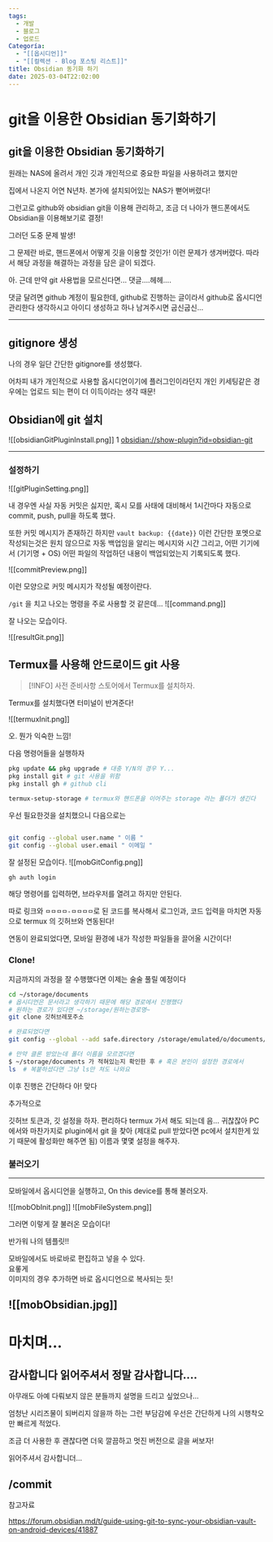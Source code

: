 ```yaml
---
tags:
  - 개발
  - 블로그
  - 업로드
Categoría:
  - "[[옵시디언]]"
  - "[[컬렉션 - Blog 포스팅 리스트]]"
title: Obsidian 동기화 하기
date: 2025-03-04T22:02:00
---
```


# git을 이용한 Obsidian 동기화하기

## git을 이용한 Obsidian 동기화하기

원래는 NAS에 올려서 개인 깃과 개인적으로 중요한 파일을 사용하려고 했지만

집에서 나온지 어연 N년차. 본가에 설치되어있는 NAS가 뻗어버렸다!

그런고로 github와 obsidian git을 이용해 관리하고, 조금 더 나아가 핸드폰에서도 Obsidian을 이용해보기로 결정!

그러던 도중 문제 발생!

그 문제란 바로, 핸드폰에서 어떻게 깃을 이용할 것인가!
이런 문제가 생겨버렸다. 따라서 해당 과정을 해결하는 과정을 담은 글이 되겠다.

아. 근데 만약 git 사용법을 모르신다면... 댓글....헤헤....

댓글 달려면 github 계정이 필요한데, github로 진행하는 글이라서 github로 옵시디언 관리한다 생각하시고 아이디 생성하고 하나 남겨주시면 굽신굽신...

---

## gitignore 생성

나의 경우 일단 간단한 gitignore를 생성했다.

어차피 내가 개인적으로 사용할 옵시디언이기에 플러그인이라던지 개인 키세팅같은 경우에는 업로드 되는 편이 더 이득이라는 생각 때문!

## Obsidian에 git 설치

![[obsidianGitPluginInstall.png]]
1
[obsidian://show-plugin?id=obsidian-git](obsidian://show-plugin?id=obsidian-git)

---

### 설정하기

![[gitPluginSetting.png]]

내 경우엔 사실 자동 커밋은 싫지만, 혹시 모를 사태에 대비해서 1시간마다 자동으로 commit, push, pull을 하도록 했다.

또한 커밋 메시지가 존재하긴 하지만
`vault backup: {{date}}` 이런 간단한 포멧으로 작성되는것은 원치 않으므로 자동 백업임을 알리는 메시지와 시간 그리고, 어떤 기기에서 (기기명 + OS) 어떤 파일의 작업하던 내용이 백업되었는지 기록되도록 했다.

![[commitPreview.png]]

이런 모양으로 커밋 메시지가 작성될 예정이란다.

`/git` 을 치고 나오는 명령을 주로 사용할 것 같은데...
![[command.png]]

잘 나오는 모습이다.

![[resultGit.png]]

## Termux를 사용해 안드로이드 git 사용

> [!INFO] 사전 준비사항
> 스토어에서 Termux를 설치하자.

Termux를 설치했다면 터미널이 반겨준다!

![[termuxInit.png]]

오. 뭔가 익숙한 느낌!

다음 명령어들을 실행하자

```bash
pkg update && pkg upgrade # 대충 Y/N의 경우 Y...
pkg install git # git 사용을 위함
pkg install gh # github cli

termux-setup-storage # termux와 핸드폰을 이어주는 storage 라는 폴더가 생긴다


```

우선 필요한것을 설치했으니 다음으로는

```sh

git config --global user.name " 이름 "
git config --global user.email " 이메일 "
```

잘 설정된 모습이다.
![[mobGitConfig.png]]

```sh
gh auth login
```

해당 명령어를 입력하면, 브라우저를 열려고 하지만 안된다.

따로 링크와 `ㅁㅁㅁㅁ-ㅁㅁㅁㅁ`로 된 코드를 복사해서 로그인과, 코드 입력을 마치면 자동으로 termux 의 깃허브와 연동된다!

연동이 완료되었다면, 모바일 환경에 내가 작성한 파일들을 끌어올 시간이다!

### Clone!

지금까지의 과정을 잘 수행했다면 이제는 술술 풀릴 예정이다

```bash
cd ~/storage/documents
# 옵시디언은 문서라고 생각하기 때문에 해당 경로에서 진행했다
# 원하는 경로가 있다면 ~/storage/원하는경로명~
git clone 깃허브레포주소

# 완료되었다면
git config --global --add safe.directory /storage/emulated/o/documents/레포이름

# 만약 클론 받았는데 폴더 이름을 모르겠다면
$ ~/storage/documents 가 적혀있는지 확인한 후 # 혹은 본인이 설정한 경로에서
ls  # 복붙하셨다면 그냥 ls만 쳐도 나와요
```

이후 진행은 간단하다
아! 맞다

추가적으로

깃허브 토큰과, 깃 설정을 하자. 편리하다
termux 가서 해도 되는데 음... 귀찮잖아
PC에서와 마찬가지로 plugin에서 git 을 찾아 (제대로 pull 받았다면 pc에서 설치한게 있기 때문에 활성화만 해주면 됨) 이름과 몇몇 설정을 해주자.

### 불러오기

---

모바일에서 옵시디언을 실행하고, On this device를 통해 불러오자.

![[mobObInit.png]]
![[mobFileSystem.png]]

그러면 이렇게 잘 불러온 모습이다!

반가워 나의 템플릿!!

모바일에서도 바로바로 편집하고 넣을 수 있다.  
요롷게  
이미지의 경우 추가하면 바로 옵시디언으로 복사되는 듯!

## ![[mobObsidian.jpg]]

# 마치며...

## 감사합니다 읽어주셔서 정말 감사합니다....

아무래도 아예 다뤄보지 않은 분들까지 설명을 드리고 싶었으나...

엄청난 시리즈물이 되버리지 않을까 하는 그런 부담감에 우선은 간단하게 나의 시행착오만 빠르게 적었다.

조금 더 사용한 후 괜찮다면 더욱 깔끔하고 멋진 버전으로 글을 써보자!

읽어주셔서 감사합니더...

## /commit

참고자료

https://forum.obsidian.md/t/guide-using-git-to-sync-your-obsidian-vault-on-android-devices/41887
